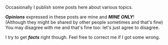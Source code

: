 Occasionally I publish some posts here about various topics.  

***Opinions*** expressed in these posts are mine and ***MINE ONLY***!  
(Although they might be shared by other people sometimes and that's fine)  
You may disagree with me and that's fine too: let's just agree to disagree.

I try to get ***facts*** right though. Feel free to correct me if I got some wrong.

